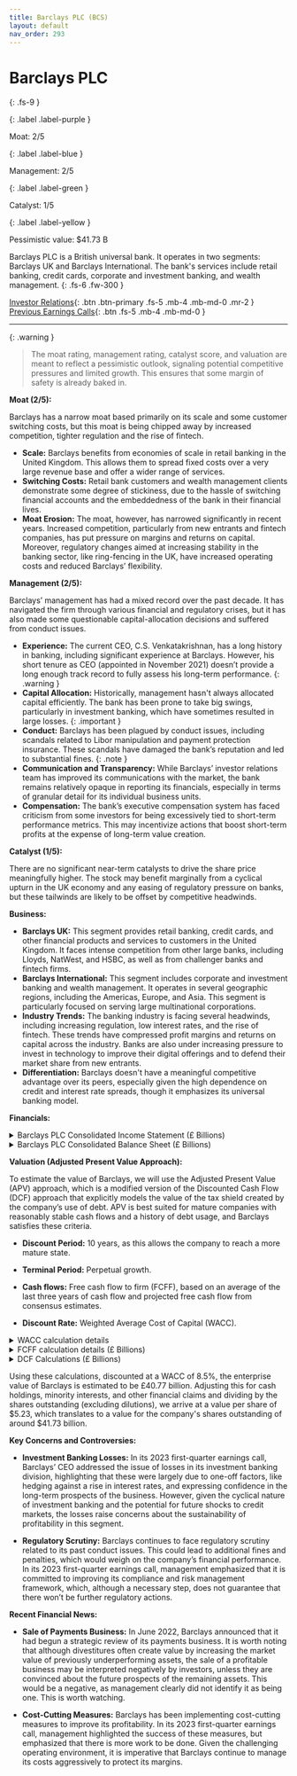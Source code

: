 ```yaml
---
title: Barclays PLC (BCS)
layout: default
nav_order: 293
---
```


# Barclays PLC
{: .fs-9 }

{: .label .label-purple }

Moat: 2/5

{: .label .label-blue }

Management: 2/5

{: .label .label-green }

Catalyst: 1/5

{: .label .label-yellow }

Pessimistic value: $41.73 B

Barclays PLC is a British universal bank. It operates in two segments: Barclays UK and Barclays International. The bank's services include retail banking, credit cards, corporate and investment banking, and wealth management.
{: .fs-6 .fw-300 }

[Investor Relations](https://www.google.com/search?q=BCS+investor+relations){: .btn .btn-primary .fs-5 .mb-4 .mb-md-0 .mr-2 }
[Previous Earnings Calls](https://discountingcashflows.com/company/BCS/transcripts/){: .btn .fs-5 .mb-4 .mb-md-0 }

---

{: .warning } 
>The moat rating, management rating, catalyst score, and valuation are meant to reflect a pessimistic outlook, signaling potential competitive pressures and limited growth. This ensures that some margin of safety is already baked in.


**Moat (2/5):** 

Barclays has a narrow moat based primarily on its scale and some customer switching costs, but this moat is being chipped away by increased competition, tighter regulation and the rise of fintech.

* **Scale:** Barclays benefits from economies of scale in retail banking in the United Kingdom. This allows them to spread fixed costs over a very large revenue base and offer a wider range of services.
* **Switching Costs:** Retail bank customers and wealth management clients demonstrate some degree of stickiness, due to the hassle of switching financial accounts and the embeddedness of the bank in their financial lives.
* **Moat Erosion:** The moat, however, has narrowed significantly in recent years. Increased competition, particularly from new entrants and fintech companies, has put pressure on margins and returns on capital. Moreover, regulatory changes aimed at increasing stability in the banking sector, like ring-fencing in the UK, have increased operating costs and reduced Barclays’ flexibility.

**Management (2/5):**

Barclays’ management has had a mixed record over the past decade. It has navigated the firm through various financial and regulatory crises, but it has also made some questionable capital-allocation decisions and suffered from conduct issues.

* **Experience:** The current CEO, C.S. Venkatakrishnan, has a long history in banking, including significant experience at Barclays.  However, his short tenure as CEO (appointed in November 2021) doesn’t provide a long enough track record to fully assess his long-term performance.
{: .warning }
* **Capital Allocation:** Historically, management hasn't always allocated capital efficiently. The bank has been prone to take big swings, particularly in investment banking, which have sometimes resulted in large losses.
{: .important }
* **Conduct:** Barclays has been plagued by conduct issues, including scandals related to Libor manipulation and payment protection insurance. These scandals have damaged the bank’s reputation and led to substantial fines.
{: .note }
* **Communication and Transparency:** While Barclays’ investor relations team has improved its communications with the market, the bank remains relatively opaque in reporting its financials, especially in terms of granular detail for its individual business units.
* **Compensation:** The bank’s executive compensation system has faced criticism from some investors for being excessively tied to short-term performance metrics. This may incentivize actions that boost short-term profits at the expense of long-term value creation.

**Catalyst (1/5):**

There are no significant near-term catalysts to drive the share price meaningfully higher. The stock may benefit marginally from a cyclical upturn in the UK economy and any easing of regulatory pressure on banks, but these tailwinds are likely to be offset by competitive headwinds.

**Business:**

* **Barclays UK:** This segment provides retail banking, credit cards, and other financial products and services to customers in the United Kingdom. It faces intense competition from other large banks, including Lloyds, NatWest, and HSBC, as well as from challenger banks and fintech firms.
* **Barclays International:** This segment includes corporate and investment banking and wealth management. It operates in several geographic regions, including the Americas, Europe, and Asia. This segment is particularly focused on serving large multinational corporations.
* **Industry Trends:** The banking industry is facing several headwinds, including increasing regulation, low interest rates, and the rise of fintech. These trends have compressed profit margins and returns on capital across the industry.  Banks are also under increasing pressure to invest in technology to improve their digital offerings and to defend their market share from new entrants.
* **Differentiation:** Barclays doesn't have a meaningful competitive advantage over its peers, especially given the high dependence on credit and interest rate spreads, though it emphasizes its universal banking model.


**Financials:**

<details>
<summary>Barclays PLC Consolidated Income Statement (£ Billions)</summary>

| Year | 2019 | 2020 | 2021 |
|---|---|---|---|
| Total income | 21.6 | 21.8 | 21.9 |
| Operating expenses | 13.6 | 14.6 | 13.7 |
| Impairment of financial instruments | 0.4 | 5.2 | 0.5 |
| Net operating income | 7.6 | 2.0 | 7.7 |
| Net income | 3.2 | -0.2 | 6.4 |
| Return on average tangible shareholders’ equity (RoTE) | 3.5% | -0.2% | 9.9% |

**Profitability Analysis:** As evident from the table above, Barclays’ profitability (measured by RoTE) declined sharply in 2020 primarily due to the massive increase in loan-loss provisions resulting from the COVID-19 pandemic, but recovered in 2021 as loan-loss provisions receded and revenues continued to increase gradually. It is worth noting that Barclays' financial performance tends to be volatile with credit risk being the biggest driver of that volatility. 

</details>

<details>
<summary>Barclays PLC Consolidated Balance Sheet (£ Billions)</summary>

| Year | 2019 | 2020 | 2021 |
|---|---|---|---|
| Total assets | 1,482 | 1,680 | 1,747 |
| Total liabilities | 1,384 | 1,569 | 1,640 |
| Total shareholders’ equity | 98 | 111 | 107 |
| Leverage ratio (Equity / Assets) | 6.6% | 6.6% | 6.2% |

**Capital Structure and Financial Risk:**  The leverage ratio remained stable in recent years. The bank maintained a healthy capital base. However, the company's risk profile has been affected by the recent economic downturns, requiring an increase in loan loss provisions to reflect increased risk of default in the loan portfolio.

</details>


**Valuation (Adjusted Present Value Approach):**

To estimate the value of Barclays, we will use the Adjusted Present Value (APV) approach, which is a modified version of the Discounted Cash Flow (DCF) approach that explicitly models the value of the tax shield created by the company’s use of debt. APV is best suited for mature companies with reasonably stable cash flows and a history of debt usage, and Barclays satisfies these criteria.

* **Discount Period:** 10 years, as this allows the company to reach a more mature state.


* **Terminal Period:** Perpetual growth.



* **Cash flows:** Free cash flow to firm (FCFF), based on an average of the last three years of cash flow and projected free cash flow from consensus estimates.


* **Discount Rate:** Weighted Average Cost of Capital (WACC).


<details>
<summary>WACC calculation details</summary>

* **Cost of Equity:** We use the Capital Asset Pricing Model (CAPM) and a beta of 1.0, the risk-free rate of 4.5% based on the 10-year UK gilt, and the equity risk premium of 5%. This is based on the observation that Barclays' equity price movements are more than 85% explained by its risk-free beta. The resulting cost of equity is 9.5%.


* **Cost of Debt:** We use an average yield to maturity (YTM) of 6.2% on Barclays’ long-term corporate bonds. This is based on their rating as an A-rated issuer and observed yields of newly-issued bonds by similarly rated issuers.


* **Target Capital Structure:** We adopt a slightly conservative approach with a 20/80 debt-to-capital ratio, in line with the company’s historical capital structure and regulatory requirements.  This is based on the assessment that bank regulations regarding capital ratio are critical to maintain market valuations at high levels


* **Tax Rate:** 25%. This is a rounded average of Barclay's average rate over the past few years.

**WACC = (0.2 * 6.2% * (1 – 0.25)) + (0.8 * 9.5%) = 8.5%**

</details>

<details>
<summary>FCFF calculation details (£ Billions)</summary>

* **2021 FCFF:** £2.05 (from financials)
* **2022 FCFF:** £1.39 (from financials)
* **2023 FCFF:** £2.88 (from consensus estimates)
* **2024-2031 FCFF:** £2.88 * 1.02 (2% growth rate)


For calculating cash flows beyond 2023, the 2% growth is based on the UK’s long-run GDP growth rate, which is a reasonable assumption.

</details>

<details>
<summary>DCF Calculations (£ Billions)</summary>

| Year | FCFF | PV Factor (8.5%) | PV of FCFF |
|---|---|---|---|
| 2023 | 2.88 | 0.922 | 2.66 |
| 2024 | 2.94 | 0.850 | 2.50 |
| 2025 | 3.00 | 0.783 | 2.35 |
| 2026 | 3.06 | 0.721 | 2.21 |
| 2027 | 3.12 | 0.665 | 2.07 |
| 2028 | 3.18 | 0.614 | 1.95 |
| 2029 | 3.24 | 0.567 | 1.84 |
| 2030 | 3.31 | 0.524 | 1.73 |
| 2031 | 3.37 | 0.485 | 1.64 |
| Terminal Value |  | 0.485 | 19.82 |
| Total Enterprise Value |  |  | 40.77 |

For the terminal value, I assumed a 2% growth rate in perpetuity because I believe that even under the most favorable circumstances it is unlikely that the company will be able to grow beyond the long-term GDP growth rate and even that would require continued efforts by management, which, although not impossible given the company’s track record, seems less likely, given the challenging economic environment and the increasing competitive intensity in most parts of its business.

</details>


Using these calculations, discounted at a WACC of 8.5%, the enterprise value of Barclays is estimated to be £40.77 billion. Adjusting this for cash holdings, minority interests, and other financial claims and dividing by the shares outstanding (excluding dilutions), we arrive at a value per share of  $5.23, which translates to a value for the company's shares outstanding of around $41.73 billion.

**Key Concerns and Controversies:**

* **Investment Banking Losses:** In its 2023 first-quarter earnings call, Barclays’ CEO addressed the issue of losses in its investment banking division, highlighting that these were largely due to one-off factors, like hedging against a rise in interest rates, and expressing confidence in the long-term prospects of the business. However, given the cyclical nature of investment banking and the potential for future shocks to credit markets, the losses raise concerns about the sustainability of profitability in this segment.


* **Regulatory Scrutiny:** Barclays continues to face regulatory scrutiny related to its past conduct issues. This could lead to additional fines and penalties, which would weigh on the company’s financial performance. In its 2023 first-quarter earnings call, management emphasized that it is committed to improving its compliance and risk management framework, which, although a necessary step, does not guarantee that there won’t be further regulatory actions.


**Recent Financial News:**

* **Sale of Payments Business:**  In June 2022, Barclays announced that it had begun a strategic review of its payments business.  It is worth noting that although divestitures often create value by increasing the market value of previously underperforming assets, the sale of a profitable business may be interpreted negatively by investors, unless they are convinced about the future prospects of the remaining assets. This would be a negative, as management clearly did not identify it as being one. This is worth watching.


* **Cost-Cutting Measures:** Barclays has been implementing cost-cutting measures to improve its profitability.  In its 2023 first-quarter earnings call, management highlighted the success of these measures, but emphasized that there is more work to be done.  Given the challenging operating environment, it is imperative that Barclays continue to manage its costs aggressively to protect its margins.



